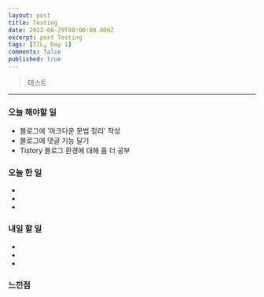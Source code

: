 ```yaml
---
layout: post
title: Testing
date: 2022-08-29T00:00:00.000Z
excerpt: post Testing
tags: [TIL, Day 1]
comments: false
published: true
---
```







>테스트


-------



### 오늘 해야할 일

* 블로그에 '마크다운 문법 정리' 작성
* 블로그에 댓글 기능 달기
* Tistory 블로그 환경에 대해 좀 더 공부

### 오늘 한 일

* 
* 
* 

### 내일 할 일

* 
* 
* 

### 느낀점

